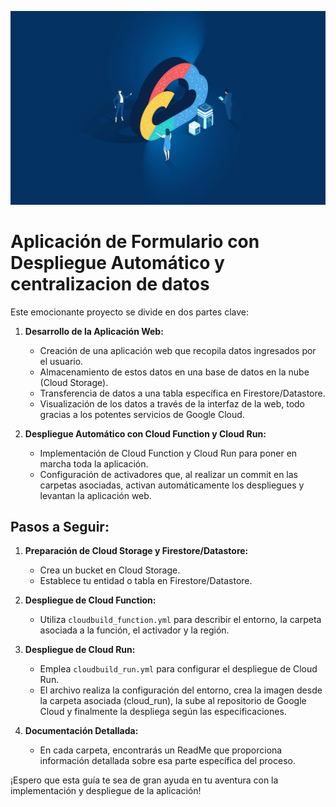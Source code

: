 ![Gcloud](img/1.png)

# Aplicación de Formulario con Despliegue Automático y centralizacion de datos

Este emocionante proyecto se divide en dos partes clave:

1. **Desarrollo de la Aplicación Web:**
   - Creación de una aplicación web que recopila datos ingresados por el usuario.
   - Almacenamiento de estos datos en una base de datos en la nube (Cloud Storage).
   - Transferencia de datos a una tabla específica en Firestore/Datastore.
   - Visualización de los datos a través de la interfaz de la web, todo gracias a los potentes servicios de Google Cloud.

2. **Despliegue Automático con Cloud Function y Cloud Run:**
   - Implementación de Cloud Function y Cloud Run para poner en marcha toda la aplicación.
   - Configuración de activadores que, al realizar un commit en las carpetas asociadas, activan automáticamente los despliegues y levantan la aplicación web.

## Pasos a Seguir:

1. **Preparación de Cloud Storage y Firestore/Datastore:**
   - Crea un bucket en Cloud Storage.
   - Establece tu entidad o tabla en Firestore/Datastore.

2. **Despliegue de Cloud Function:**
   - Utiliza `cloudbuild_function.yml` para describir el entorno, la carpeta asociada a la función, el activador y la región.

3. **Despliegue de Cloud Run:**
   - Emplea `cloudbuild_run.yml` para configurar el despliegue de Cloud Run.
   - El archivo realiza la configuración del entorno, crea la imagen desde la carpeta asociada (cloud_run), la sube al repositorio de Google Cloud y finalmente la despliega según las especificaciones.

4. **Documentación Detallada:**
   - En cada carpeta, encontrarás un ReadMe que proporciona información detallada sobre esa parte específica del proceso.

¡Espero que esta guía te sea de gran ayuda en tu aventura con la implementación y despliegue de la aplicación!
